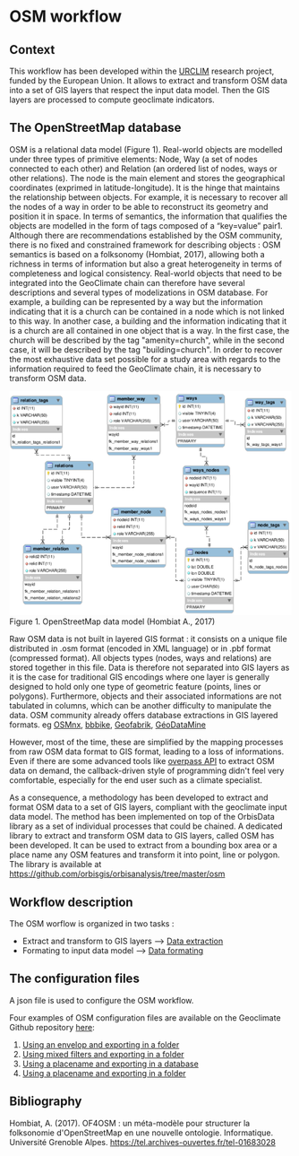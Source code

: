 # OSM workflow

## Context

This workflow has been developed within the [URCLIM](http://www.urclim.eu/) research project, funded by the European Union.
It allows to extract and transform OSM data into a set of GIS layers 
that respect the input data model.
Then the GIS layers are processed to compute geoclimate indicators.



## The OpenStreetMap database


OSM is a relational data model (Figure 1). Real-world objects are modelled under three types of primitive elements: 
Node, Way (a set of nodes connected to each other) and Relation (an ordered list of nodes, ways or other relations). 
The node is the main element and stores the geographical coordinates (exprimed in latitude-longitude). 
It is the hinge that maintains the relationship between objects. For example, it is necessary to recover all the nodes 
of a way in order to be able to reconstruct its geometry and position it in space. In terms of semantics, the information 
that qualifies the objects are modelled in the form of tags composed of a “key=value” pair1. 
Although there are recommendations established by the OSM community, there is no fixed and constrained framework for 
describing objects : OSM semantics is based on a folksonomy (Hombiat, 2017), allowing both a richness in terms of information 
but also a great heterogeneity in terms of completeness and logical consistency. 
Real-world objects that need to be integrated into the GeoClimate chain can therefore have several descriptions 
and several types of modelizations in OSM database. For example, a building can be represented by a way but the information 
indicating that it is a church can be contained in a node which is not linked to this way. 
In another case, a building and the information indicating that it is a church are all contained in one object that is a way. 
In the first case, the church will be described by the tag "amenity=church", while in the second case, 
it will be described by the tag "building=church". In order to recover the most exhaustive data set possible for a 
study area with regards to the information required to feed the GeoClimate chain, it is necessary to transform OSM data.

![osm_model](../../../resources/images/chain_documentation/osm_model.png)
Figure 1. OpenStreetMap data model (Hombiat A., 2017)

Raw OSM data is not built in layered GIS format : it consists on a unique file distributed in .osm format 
(encoded in XML language) or in .pbf format (compressed format). All objects types (nodes, ways and relations) 
are stored together in this file. Data is therefore not separated into GIS layers as it is the case for traditional 
GIS encodings where one layer is generally designed to hold only one type of geometric feature (points, lines or polygons). 
Furthermore, objects and their associated informations are not tabulated in columns, which can be another difficulty 
to manipulate the data. 
OSM community already offers database extractions in GIS layered formats. eg [OSMnx](https://github.com/gboeing/osmnx),
[bbbike](https://extract.bbbike.org/), [Geofabrik](https://www.geofabrik.de/), [GéoDataMine](https://geodatamine.fr/)

However, most of the time, these are simplified by the mapping processes from raw OSM data format to GIS format, 
leading to a loss of informations. Even if there are some advanced tools like [overpass API](https://wiki.openstreetmap.org/wiki/Overpass_API) to extract OSM data on demand,
the callback-driven style of programming didn't feel very comfortable, especially for the end user such as a climate specialist.

As a consequence, a methodology has been developed to extract and format OSM data to a set of GIS layers, compliant with 
the geoclimate input data model. 
The method has been implemented on top of the OrbisData library as a set of individual processes that could be chained. 
A dedicated library to extract and transform OSM data to GIS layers, called OSM has been developed. 
It can be used to extract from a bounding box area or a place name any OSM features and transform it into point, 
line or polygon. The library is available at https://github.com/orbisgis/orbisanalysis/tree/master/osm


## Workflow description

The OSM worflow is organized in two tasks : 

- Extract and transform to GIS layers --> [Data extraction](./data_preparation.md)
- Formating to input data model --> [Data formating](./data_formating.md)




## The configuration files

A json file is used to configure the OSM workflow.

Four examples of OSM configuration files are available on the Geoclimate Github repository [here](https://github.com/orbisgis/geoclimate/tree/master/processingchain/src/test/resources/org/orbisgis/orbisprocess/geoclimate/processingchain/config):

1. [Using an envelop and exporting in a folder](https://github.com/orbisgis/geoclimate/blob/master/processingchain/src/test/resources/org/orbisgis/orbisprocess/geoclimate/processingchain/config/osm_workflow_envelope_folderoutput.json) 
2. [Using mixed filters and exporting in a folder](https://github.com/orbisgis/geoclimate/blob/master/processingchain/src/test/resources/org/orbisgis/orbisprocess/geoclimate/processingchain/config/osm_workflow_mixedfilter_folderoutput.json)
3. [Using a placename and exporting in a database](https://github.com/orbisgis/geoclimate/blob/master/processingchain/src/test/resources/org/orbisgis/orbisprocess/geoclimate/processingchain/config/osm_workflow_placename_dboutput.json)
4. [Using a placename and exporting in a folder](https://github.com/orbisgis/geoclimate/blob/master/processingchain/src/test/resources/org/orbisgis/orbisprocess/geoclimate/processingchain/config/osm_workflow_placename_folderoutput.json)



## Bibliography

Hombiat, A. (2017). OF4OSM : un méta-modèle pour structurer la folksonomie d'OpenStreetMap en une nouvelle ontologie. 
Informatique. Université Grenoble Alpes. https://tel.archives-ouvertes.fr/tel-01683028